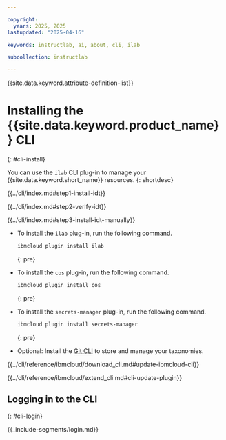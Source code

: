 ```yaml
---

copyright:
  years: 2025, 2025
lastupdated: "2025-04-16"

keywords: instructlab, ai, about, cli, ilab

subcollection: instructlab

---
```


{{site.data.keyword.attribute-definition-list}}

# Installing the {{site.data.keyword.product_name}} CLI
{: #cli-install}


You can use the `ilab` CLI plug-in to manage your {{site.data.keyword.short_name}} resources.
{: shortdesc}


{{../cli/index.md#step1-install-idt}}

{{../cli/index.md#step2-verify-idt}}

{{../cli/index.md#step3-install-idt-manually}}

- To install the `ilab` plug-in, run the following command.

    ```sh
    ibmcloud plugin install ilab
    ```
    {: pre}

- To install the `cos` plug-in, run the following command.

    ```sh
    ibmcloud plugin install cos
    ```
    {: pre}

- To install the `secrets-manager` plug-in, run the following command.

    ```sh
    ibmcloud plugin install secrets-manager
    ```
    {: pre}

- Optional: Install the [Git CLI](https://docs.github.com/en/get-started/git-basics/set-up-git) to store and manage your taxonomies.



{{../cli/reference/ibmcloud/download_cli.md#update-ibmcloud-cli}}

{{../cli/reference/ibmcloud/extend_cli.md#cli-update-plugin}}


## Logging in to the CLI
{: #cli-login}

{{_include-segments/login.md}}
